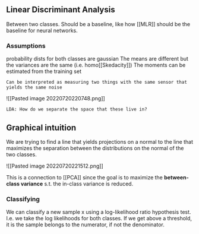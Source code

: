 ## Linear Discriminant Analysis

Between two classes. Should be a baseline, like how [[MLR]] should be the baseline for neural networks.

### Assumptions
probability dists for both classes are gaussian
The means are different but the variances are the same (i.e. homo[[Skedacity]])
The moments can be estimated from the training set


	Can be interpreted as measuring two things with the same sensor that 
    yields the same noise
	
![[Pasted image 20220720220748.png]]


	LDA: How do we separate the space that these live in?

## Graphical intuition
We are trying to find a line that yields projections on a normal to the line that maximizes the separation between the distributions on the normal of the two classes.

![[Pasted image 20220720221512.png]]

This is a connection to [[PCA]] since the goal is to maximize the **between-class variance** s.t. the in-class variance is reduced.


### Classifying
We can classify a new sample x using a log-likelihood ratio hypothesis test. I.e. we take the log likelihoods for both classes. If we get above a threshold, it is the sample belongs to the numerator, if not the denominator.


